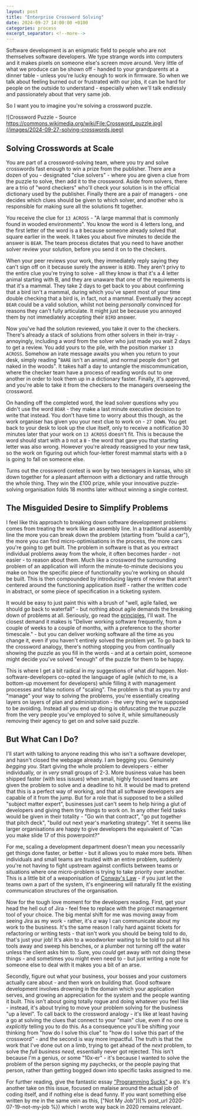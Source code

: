 ```yaml
---
layout: post
title: "Enterprise Crossword Solving"
date: 2024-09-27 14:00:00 +0100
categories: process
excerpt_separator: <!--more-->
---
```


Software development is an enigmatic field to people who are not themselves software developers. We type strange words into computers and it makes pixels on someone else's screen move around. Very little of what we produce can be shown off - handed to your grandparents at a dinner table - unless you're lucky enough to work in firmware. So when we talk about feeling burned out or frustrated with our jobs, it can be hard for people on the outside to understand - especially when we'll talk endlessly and passionately about that very same job.

So I want you to imagine you're solving a crossword puzzle.

<!--more-->

![Crossword Puzzle - Source https://commons.wikimedia.org/wiki/File:Crossword_puzzle.jpg](/images/2024-09-27-solving-crosswords.jpeg)

## Solving Crosswords at Scale

You are part of a crossword-solving team, where you try and solve crosswords fast enough to win a prize from the publisher. There are a dozen of you - designated "clue solvers" - where you are given a clue from the puzzle to solve, then add it to the crossword. Aside from solvers, there are a trio of "word checkers" who'll check your solution is in the official dictionary used by the publisher. Finally there are a pair of managers - one decides which clues should be given to which solver, and another who is responsible for making sure all the solutions fit together.

You receive the clue for `13 ACROSS` - "A large mammal that is commonly found in wooded environments". You know the word is 4 letters long, and the first letter of the word is a `B` because someone already solved that square earlier in the week. It takes you about five minutes to decide the answer is `BEAR`. The team process dictates that you need to have another solver review your solution, before you send it on to the checkers.

When your peer reviews your work, they immediately reply saying they can't sign off on it because surely the answer is `BIRD`. They aren't privy to the entire clue you're trying to solve - all they know is that it's a 4 letter animal starting with B, and they are unaware that one of the requirements is that it's a mammal. They take 2 days to get back to you about confirming that a bird isn't a mammal, during which you've spent most of your time double checking that a bird is, in fact, not a mammal. Eventually they accept `BEAR` could be a valid solution, whilst not being *personally* convinced for reasons they can't fully articulate. It might just be because you annoyed them by not immediately accepting their `BIRD` answer.

Now you've had the solution reviewed, you take it over to the checkers. There's already a stack of solutions from other solvers in their in-tray - annoyingly, including a word from the solver who just made you wait 2 days to get a review. You add yours to the pile, with the position marker `13 ACROSS`. Somehow an irate message awaits you when you return to your desk, simply reading "`BARE` isn't an animal, and normal people don't get naked in the woods". It takes half a day to untangle the miscommunication, where the checker team have a process of reading words out to one another in order to look them up in a dictionary faster. Finally, it's approved, and you're able to take it from the checkers to the managers overseeing the crossword.

On handing off the completed word, the lead solver questions why you didn't use the word `BOAR` - they make a last minute executive decision to write that instead. You don't have time to worry about this though, as the work organiser has given you your next clue to work on - `27 DOWN`. You get back to your desk to look up the clue itself, only to receive a notification 30 minutes later that your work on `13 ACROSS` doesn't fit. This is because the word should start with a `D` not a `B` - the word that gave you that starting letter was also wrong. However you're already reassigned to your new task, so the work on figuring out which four-letter forest mammal starts with a `D` is going to fall on someone else.

Turns out the crossword contest is won by two teenagers in kansas, who sit down together for a pleasant afternoon with a dictionary and rattle through the whole thing. They win the £100 prize, while your innovative puzzle-solving organisation folds 18 months later without winning a single contest.

## The Misguided Desire to Simplify Problems

I feel like this approach to breaking down software development problems comes from treating the work like an assembly line. In a traditional assembly line the more you can break down the problem (starting from "build a car"), the more you can find micro-optimisations in the process, the more cars you're going to get built. The problem in software is that as you extract individual problems away from the whole, it often becomes harder - not easier - to reason about them. Much like a crossword the surrounding problem of an application will inform the minute-to-minute decisions you make on how the specific piece of functionality you're working on should be built. This is then compounded by introducing layers of review that aren't centered around the functioning application itself - rather the written code in abstract, or some piece of specification in a ticketing system.

It would be easy to just paint this with a brush of "well, agile failed, we should go back to waterfall" - but nothing about agile demands the breaking down of problems at all. Seriously, go read the [principles](https://agilemanifesto.org/principles.html), I'll wait. The closest demand it makes is "Deliver working software frequently, from a couple of weeks to a couple of months, with a preference to the shorter timescale." - but you can deliver working software all the time as you change it, even if you haven't entirely solved the problem yet. To go back to the crossword analogy, there's nothing stopping you from continually showing the puzzle as you fill in the words - and at a certain point, someone might decide you've solved "enough" of the puzzle for them to be happy.

This is where I get a bit radical in my suggestions of what *did* happen. Not-software-developers co-opted the language of agile (which to me, is a bottom-up movement for developers) while filling it with management processes and false notions of "scaling". The problem is that as you try and "manage" your way to solving the problems, you're essentially creating layers on layers of plan and administration - the very thing we're supposed to be avoiding. Instead all you end up doing is obfuscating the true puzzle from the very people you've employed to solve it, while simultaneously removing their agency to get on and solve said puzzle.

## But What Can I Do?

I'll start with talking to anyone reading this who isn't a software developer, and hasn't closed the webpage already. I am begging you. Genuinely *begging you*. Start giving the whole problem to developers - either individually, or in *very* small groups of 2-3. More business value has been shipped faster (with less issues) when small, highly focused teams are given the problem to solve and a deadline to hit. It would be mad to pretend that this is a perfect way of working, and that all software developers are capable of it from the jump. But for a role that is supposed to be a skilled "subject matter expert", businesses just can't seem to help hiring a glut of developers and giving them tiny things to work on. In any other field tasks would be given in their totality - "Go win that contract", "go put together that pitch deck", "build out next year's marketing strategy". Yet it seems like larger organisations are happy to give developers the equivalent of "Can you make slide 17 of this powerpoint?"

For me, scaling a development department doesn't mean you necessarily get things done faster, or better - but it allows you to make more bets. When individuals and small teams are trusted with an entire problem, suddenly you're not having to fight upstream against conflicts between teams or situations where one micro-problem is trying to take priority over another. This is a little bit of a weaponisation of [Conway's Law](https://en.wikipedia.org/wiki/Conway%27s_law) - if you just let the teams own a part of the system, it's engineering will naturally fit the existing communication structures of the organisation.

Now for the tough love moment for the developers reading. First, get your head the hell out of Jira - feel free to replace with the project management tool of your choice. The big mental shift for me was moving away from seeing Jira as my work - rather, it's *a* way I can communicate about my work to the business. It's the same reason I rally hard against tickets for refactoring or writing tests - that isn't work you should be being told to do, that's just your job! It's akin to a woodworker waiting to be told to put all his tools away and sweep his benches, or a plumber not turning off the water unless the client asks him to. Sure, you *could* get away with not doing these things - and sometimes you might even need to - but just writing a note for someone else to deal with it makes you a bit of an arse.

Secondly, figure out what your business, your bosses and your customers actually care about - and then work on building that. Good software development involves drowning in the domain which your application serves, and growing an appreciation for the system and the people wanting it built. This isn't about going totally rogue and doing whatever you feel like - instead, it's about trying to move your problem solving for the business "up a level". To call back to the crossword analogy - it's like at least having a go at solving the clues that connect to your "main" clue, even if no one is *explicitly* telling you to do this. As a consequence you'll be shifting your thinking from "how do I solve this clue" to "how do I solve this part of the crossword" - and the second is way more impactful. The truth is that the work that I've done out on a limb, trying to get ahead of the *next* problem, to solve the *full business need*, essentially never got rejected. This isn't because I'm a genius, or some "10x-er" - it's because I wanted to solve the problem of the person signing my paychecks, or the people paying that person, rather than getting bogged down into specific tasks assigned to me.

For further reading, give the fantastic essay ["Programming Sucks"](https://www.stilldrinking.org/programming-sucks) a go. It's another take on this issue, focused on malaise around the actual job of coding itself, and if nothing else is dead funny. If you want something else written by me in the same vein as this, ["Not My Job"]({% post_url 2020-07-19-not-my-job %}) which I wrote way back in 2020 remains relevant.
